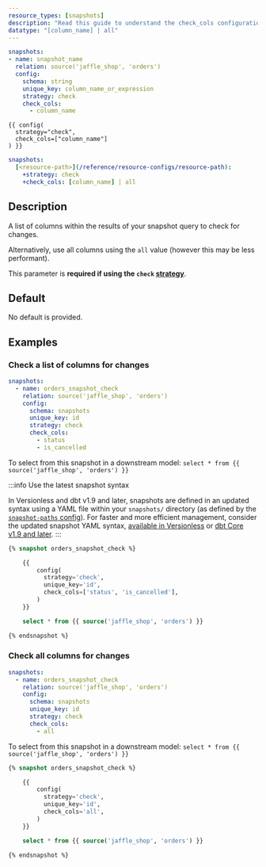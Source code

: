 ```yaml
---
resource_types: [snapshots]
description: "Read this guide to understand the check_cols configuration in dbt."
datatype: "[column_name] | all"
---
```


<VersionBlock firstVersion="1.9">
<File name="snapshots/<filename>.yml">
  
  ```yml
  snapshots:
  - name: snapshot_name
    relation: source('jaffle_shop', 'orders')
    config:
      schema: string
      unique_key: column_name_or_expression
      strategy: check
      check_cols:
        - column_name
  ```
  
</File>
</VersionBlock>

<File name='snapshots/<filename>.sql'>

```jinja2
{{ config(
  strategy="check",
  check_cols=["column_name"]
) }}

```

</File>

<File name='dbt_project.yml'>

```yml
snapshots:
  [<resource-path>](/reference/resource-configs/resource-path):
    +strategy: check
    +check_cols: [column_name] | all

```

</File>

## Description
A list of columns within the results of your snapshot query to check for changes.

Alternatively, use all columns using the `all` value (however this may be less performant).

This parameter is **required if using the `check` [strategy](/reference/resource-configs/strategy)**.

## Default
No default is provided.

## Examples

### Check a list of columns for changes

<VersionBlock firstVersion="1.9">

<File name="snapshots/orders_snapshot_check.yml">

```yaml
snapshots:
  - name: orders_snapshot_check
    relation: source('jaffle_shop', 'orders')
    config:
      schema: snapshots
      unique_key: id
      strategy: check
      check_cols:
        - status
        - is_cancelled
```
</File>

To select from this snapshot in a downstream model: `select * from {{ source('jaffle_shop', 'orders') }}`
</VersionBlock>

<VersionBlock lastVersion="1.8">

:::info Use the latest snapshot syntax

In Versionless and dbt v1.9 and later, snapshots are defined in an updated syntax using a YAML file within your `snapshots/` directory (as defined by the [`snapshot-paths` config](/reference/project-configs/snapshot-paths)). For faster and more efficient management, consider the updated snapshot YAML syntax, [available in Versionless](/docs/dbt-versions/versionless-cloud) or [dbt Core v1.9 and later](/docs/dbt-versions/core).
:::

```sql
{% snapshot orders_snapshot_check %}

    {{
        config(
          strategy='check',
          unique_key='id',
          check_cols=['status', 'is_cancelled'],
        )
    }}

    select * from {{ source('jaffle_shop', 'orders') }}

{% endsnapshot %}
```

</VersionBlock>

### Check all columns for changes

<VersionBlock firstVersion="1.9">

<File name="orders_snapshot_check.yml">

```yaml
snapshots:
  - name: orders_snapshot_check
    relation: source('jaffle_shop', 'orders')
    config:
      schema: snapshots
      unique_key: id
      strategy: check
      check_cols:
        - all
  ```
</File>

To select from this snapshot in a downstream model: `select * from {{ source('jaffle_shop', 'orders') }}`
</VersionBlock>

<VersionBlock lastVersion="1.8">

```sql
{% snapshot orders_snapshot_check %}

    {{
        config(
          strategy='check',
          unique_key='id',
          check_cols='all',
        )
    }}

    select * from {{ source('jaffle_shop', 'orders') }}

{% endsnapshot %}
```
</VersionBlock>
